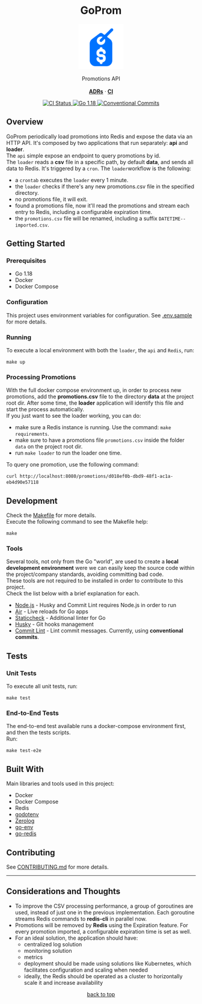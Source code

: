 <h1 id="goprom-top" align="center">GoProm</h1>

<div align="center">
    <a href="#"><img src="logo.png" width="120px" alt="Hive"></a>
    <p align="center">
        Promotions API
        <br />
        <br />
        <a href="docs/adrs"><strong>ADRs</strong></a> · 
        <a href="https://github.com/vitorsalgado/goprom/actions/workflows/ci.yml"><strong>CI</strong></a> 
    </p>
    <div>
      <a href="https://github.com/vitorsalgado/goprom/actions/workflows/ci.yml">
        <img src="https://github.com/vitorsalgado/goprom/actions/workflows/ci.yml/badge.svg" alt="CI Status" />
      </a>
      <a href="#">
        <img src="https://img.shields.io/badge/go-1.18-blue" alt="Go 1.18" />
      </a>
      <a href="https://conventionalcommits.org">
        <img src="https://img.shields.io/badge/Conventional%20Commits-1.0.0-yellow.svg" alt="Conventional Commits"/>
      </a>
    </div>
</div>

## Overview

GoProm periodically load promotions into Redis and expose the data via an HTTP API. It's composed by two applications
that run separately: **api** and **loader**.  
The `api` simple expose an endpoint to query promotions by id.  
The `loader` reads a **csv** file in a specific path, by default **data**, and sends all data to Redis. It's triggered
by a `cron`.
The `loader`workflow is the following:

- a `crontab` executes the `loader` every 1 minute.
- the `loader` checks if there's any new promotions.csv file in the specified directory.
- no promotions file, it will exit.
- found a promotions file, now it'll read the promotions and stream each entry to Redis, including a configurable
  expiration time.
- the `promotions.csv` file will be renamed, including a suffix `DATETIME--imported.csv`.

## Getting Started

### Prerequisites

- Go 1.18
- Docker
- Docker Compose

### Configuration

This project uses environment variables for configuration. See [.env.sample](.env.sample) for more details.

### Running

To execute a local environment with both the `loader`, the `api` and `Redis`, run:

```
make up
```

### Processing Promotions

With the full docker compose environment up, in order to process new promotions, add the **promotions.csv** file to the
directory
**data** at the project root dir. After some time, the **loader** application will identify this file and start
the process automatically.  
If you just want to see the loader working, you can do:

- make sure a Redis instance is running. Use the command: `make requirements`.
- make sure to have a promotions file `promotions.csv` inside the folder `data` on the project root dir.
- run `make loader` to run the loader one time.

To query one promotion, use the following command:

```
curl http://localhost:8080/promotions/d018ef0b-dbd9-48f1-ac1a-eb4d90e57118
```

## Development

Check the [Makefile](Makefile) for more details.  
Execute the following command to see the Makefile help:

```
make
```

### Tools

Several tools, not only from the Go "world", are used to create a __local development environment__ were we can easily
keep the source code within the project/company standards, avoiding committing bad code.  
These tools are not required to be installed in order to contribute to this project.  
Check the list below with a brief explanation for each.

- [Node.js](https://nodejs.org/en/) - Husky and Commit Lint requires Node.js in order to run
- [Air](https://github.com/cosmtrek/air) - Live reloads for Go apps
- [Staticcheck](https://staticcheck.io/) - Additional linter for Go
- [Husky](https://github.com/typicode/husky) - Git hooks management
- [Commit Lint](https://github.com/conventional-changelog/commitlint) - Lint commit messages.
  Currently, using __conventional commits__.

## Tests

### Unit Tests

To execute all unit tests, run:

```
make test
```

### End-to-End Tests

The end-to-end test available runs a docker-compose environment first, and then the tests scripts.  
Run:

```
make test-e2e
```

## Built With

Main libraries and tools used in this project:

- Docker
- Docker Compose
- Redis
- [godotenv](https://github.com/joho/godotenv)
- [Zerolog](https://github.com/rs/zerolog)
- [go-env](https://github.com/Netflix/go-env)
- [go-redis](https://github.com/go-redis/redis)

## Contributing

See [CONTRIBUTING.md](CONTRIBUTING.md) for more details.

---

## Considerations and Thoughts

- To improve the CSV processing performance, a group of goroutines are used, instead of just one in the previous
  implementation. Each goroutine streams Redis commands to __redis-cli__ in parallel now.
- Promotions will be removed by __Redis__ using the Expiration feature. For every promotion imported, a configurable
  expiration time is set as well.
- For an ideal solution, the application should have:
    - centralized log solution
    - monitoring solution
    - metrics
    - deployment should be made using solutions like Kubernetes, which facilitates configuration and scaling when needed
    - ideally, the Redis should be operated as a cluster to horizontally scale it and increase availability

<p align="center"><a href="#goprom-top">back to top</a></p>
